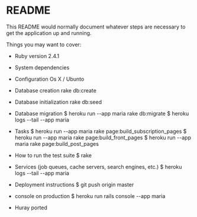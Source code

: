 # README

This README would normally document whatever steps are necessary to get the
application up and running.

Things you may want to cover:

* Ruby version
  2.4.1

* System dependencies

* Configuration
  Os X / Ubunto

* Database creation
  rake db:create

* Database initialization
  rake db:seed

* Database migration
  $ heroku run --app maria rake db:migrate
  $ heroku logs --tail --app maria

* Tasks
  $ heroku run --app maria rake page:build_subscription_pages
  $ heroku run --app maria rake page:build_front_pages
  $ heroku run --app maria rake page:build_post_pages

* How to run the test suite
  $ rake

* Services (job queues, cache servers, search engines, etc.)
  $ heroku logs --tail --app maria

* Deployment instructions
  $ git push origin master

* console on production
  $ heroku run rails console --app maria

* Huray ported


